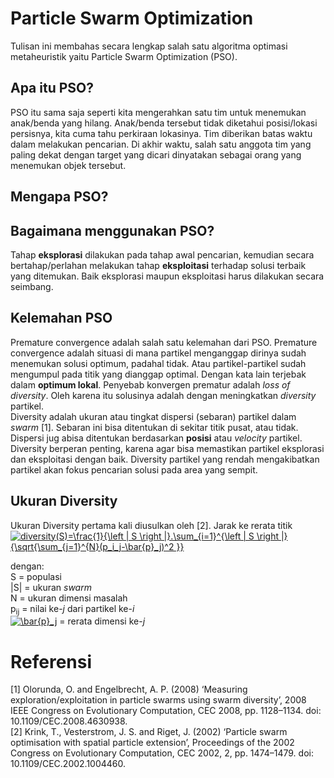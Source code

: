 # Particle Swarm Optimization
Tulisan ini membahas secara lengkap salah satu algoritma optimasi metaheuristik yaitu Particle Swarm Optimization (PSO). 

## Apa itu PSO?
PSO itu sama saja seperti kita mengerahkan satu tim untuk menemukan anak/benda yang hilang. Anak/benda tersebut tidak diketahui posisi/lokasi persisnya, kita cuma tahu perkiraan lokasinya. Tim diberikan batas waktu dalam melakukan pencarian. Di akhir waktu, salah satu anggota tim yang paling dekat dengan target yang dicari dinyatakan sebagai orang yang menemukan objek tersebut.  

## Mengapa PSO?
## Bagaimana menggunakan PSO?

Tahap **eksplorasi** dilakukan pada tahap awal pencarian, kemudian secara bertahap/perlahan melakukan tahap **eksploitasi** terhadap solusi terbaik yang ditemukan. Baik eksplorasi maupun eksploitasi harus dilakukan secara seimbang.

## Kelemahan PSO
Premature convergence adalah salah satu kelemahan dari PSO. Premature convergence adalah situasi di mana partikel menganggap dirinya sudah menemukan solusi optimum, padahal tidak. Atau partikel-partikel sudah mengumpul pada titik yang dianggap optimal. Dengan kata lain terjebak dalam **optimum lokal**. Penyebab konvergen prematur adalah _loss of diversity_. Oleh karena itu solusinya adalah dengan meningkatkan _diversity_ partikel.<br>
Diversity adalah ukuran atau tingkat dispersi (sebaran) partikel dalam _swarm_ [1]. Sebaran ini bisa ditentukan di sekitar titik pusat, atau tidak. Dispersi jug abisa ditentukan berdasarkan **posisi** atau _velocity_ partikel. Diversity berperan penting, karena agar bisa memastikan partikel eksplorasi dan eksploitasi dengan baik. Diversity partikel yang rendah mengakibatkan partikel akan fokus pencarian solusi pada area yang sempit. 

## Ukuran Diversity
Ukuran Diversity pertama kali diusulkan oleh [2]. Jarak ke rerata titik <br>
<a href="https://www.codecogs.com/eqnedit.php?latex=diversity(S)=\frac{1}{\left&space;|&space;S&space;\right&space;|}.\sum_{i=1}^{\left&space;|&space;S&space;\right&space;|}{\sqrt{\sum_{j=1}^{N}(p_i_j-\bar{p}_j)^2&space;}}" target="_blank"><img src="https://latex.codecogs.com/svg.latex?diversity(S)=\frac{1}{\left&space;|&space;S&space;\right&space;|}.\sum_{i=1}^{\left&space;|&space;S&space;\right&space;|}{\sqrt{\sum_{j=1}^{N}(p_i_j-\bar{p}_j)^2&space;}}" title="diversity(S)=\frac{1}{\left | S \right |}.\sum_{i=1}^{\left | S \right |}{\sqrt{\sum_{j=1}^{N}(p_i_j-\bar{p}_j)^2 }}" /></a>

dengan:<br>
S = populasi <br>
|S| = ukuran _swarm_ <br>
N = ukuran dimensi masalah <br>
p<sub>ij</sub> = nilai ke-_j_ dari partikel ke-_i_ <br>
<a href="https://www.codecogs.com/eqnedit.php?latex=\bar{p}_j" target="_blank"><img src="https://latex.codecogs.com/svg.latex?\bar{p}_j" title="\bar{p}_j" /></a> = rerata dimensi ke-_j_

# Referensi
[1] Olorunda, O. and Engelbrecht, A. P. (2008) ‘Measuring exploration/exploitation in particle swarms using swarm diversity’, 2008 IEEE Congress on Evolutionary Computation, CEC 2008, pp. 1128–1134. doi: 10.1109/CEC.2008.4630938. <br>
[2] Krink, T., Vesterstrom, J. S. and Riget, J. (2002) ‘Particle swarm optimisation with spatial particle extension’, Proceedings of the 2002 Congress on Evolutionary Computation, CEC 2002, 2, pp. 1474–1479. doi: 10.1109/CEC.2002.1004460.
